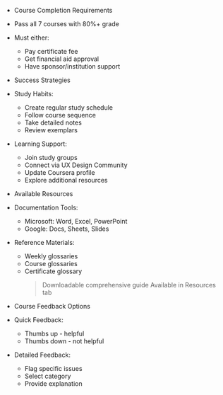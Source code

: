 - Course Completion Requirements
 - Pass all 7 courses with 80%+ grade
 - Must either:
   * Pay certificate fee
   * Get financial aid approval
   * Have sponsor/institution support

- Success Strategies
 - Study Habits:
   * Create regular study schedule
   * Follow course sequence
   * Take detailed notes
   * Review exemplars
 - Learning Support:
   * Join study groups
   * Connect via UX Design Community
   * Update Coursera profile
   * Explore additional resources

- Available Resources
 - Documentation Tools:
   * Microsoft: Word, Excel, PowerPoint
   * Google: Docs, Sheets, Slides
 - Reference Materials:
   * Weekly glossaries
   * Course glossaries 
   * Certificate glossary
     > Downloadable comprehensive guide
     > Available in Resources tab

- Course Feedback Options
 - Quick Feedback:
   * Thumbs up - helpful
   * Thumbs down - not helpful
 - Detailed Feedback:
   * Flag specific issues
   * Select category
   * Provide explanation